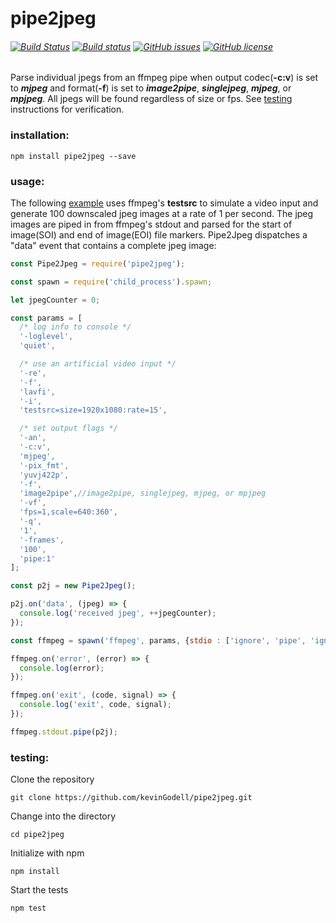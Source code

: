 # pipe2jpeg
###### [![Build Status](https://travis-ci.org/kevinGodell/pipe2jpeg.svg?branch=master)](https://travis-ci.org/kevinGodell/pipe2jpeg) [![Build status](https://ci.appveyor.com/api/projects/status/jbqs74nnvc1x7v9u/branch/master?svg=true)](https://ci.appveyor.com/project/kevinGodell/pipe2jpeg/branch/master) [![GitHub issues](https://img.shields.io/github/issues/kevinGodell/pipe2jpeg.svg)](https://github.com/kevinGodell/pipe2jpeg/issues) [![GitHub license](https://img.shields.io/badge/license-MIT-blue.svg)](https://raw.githubusercontent.com/kevinGodell/pipe2jpeg/master/LICENSE)
Parse individual jpegs from an ffmpeg pipe when output codec(**-c:v**) is set to ***mjpeg*** and format(**-f**) is set to ***image2pipe***, ***singlejpeg***, ***mjpeg***, or ***mpjpeg***. All jpegs will be found regardless of size or fps. See [testing](https://www.npmjs.com/package/pipe2jpeg#testing) instructions for verification.
### installation:
```
npm install pipe2jpeg --save
```
### usage:
The following [example](https://github.com/kevinGodell/pipe2jpeg/blob/master/examples/example.js) uses ffmpeg's **testsrc** to simulate a video input and generate 100 downscaled jpeg images at a rate of 1 per second. The jpeg images are piped in from ffmpeg's stdout and parsed for the start of image(SOI) and end of image(EOI) file markers. Pipe2Jpeg dispatches a "data" event that contains a complete jpeg image:
```javascript
const Pipe2Jpeg = require('pipe2jpeg');

const spawn = require('child_process').spawn;

let jpegCounter = 0;

const params = [
  /* log info to console */
  '-loglevel',
  'quiet',

  /* use an artificial video input */
  '-re',
  '-f',
  'lavfi',
  '-i',
  'testsrc=size=1920x1080:rate=15',

  /* set output flags */
  '-an',
  '-c:v',
  'mjpeg',
  '-pix_fmt',
  'yuvj422p',
  '-f',
  'image2pipe',//image2pipe, singlejpeg, mjpeg, or mpjpeg
  '-vf',
  'fps=1,scale=640:360',
  '-q',
  '1',
  '-frames',
  '100',
  'pipe:1'
];

const p2j = new Pipe2Jpeg();

p2j.on('data', (jpeg) => {
  console.log('received jpeg', ++jpegCounter);
});

const ffmpeg = spawn('ffmpeg', params, {stdio : ['ignore', 'pipe', 'ignore']});

ffmpeg.on('error', (error) => {
  console.log(error);
});

ffmpeg.on('exit', (code, signal) => {
  console.log('exit', code, signal);
});

ffmpeg.stdout.pipe(p2j);
```
### testing:
Clone the repository
```
git clone https://github.com/kevinGodell/pipe2jpeg.git
```
Change into the directory
```
cd pipe2jpeg
```
Initialize with npm
```
npm install
```
Start the tests
```
npm test
```
